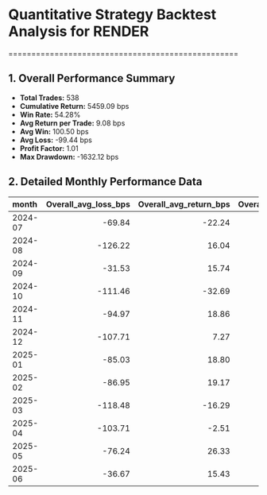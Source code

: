 # Quantitative Strategy Backtest Analysis for RENDER
==================================================

## 1. Overall Performance Summary

- **Total Trades:** 538
- **Cumulative Return:** 5459.09 bps
- **Win Rate:** 54.28%
- **Avg Return per Trade:** 9.08 bps
- **Avg Win:** 100.50 bps
- **Avg Loss:** -99.44 bps
- **Profit Factor:** 1.01
- **Max Drawdown:** -1632.12 bps

## 2. Detailed Monthly Performance Data

| month   |   Overall_avg_loss_bps |   Overall_avg_return_bps |   Overall_avg_win_bps |   Overall_cumulative_return_bps |   Overall_max_drawdown_bps |   Overall_median_return_bps |   Overall_std_return_bps |   Overall_total_trades |   Overall_win_rate |   down_long_avg_loss_bps |   down_long_avg_return_bps |   down_long_avg_win_bps |   down_long_cumulative_return_bps |   down_long_max_drawdown_bps |   down_long_median_return_bps |   down_long_std_return_bps |   down_long_total_trades |   down_long_win_rate |   up_long_avg_loss_bps |   up_long_avg_return_bps |   up_long_avg_win_bps |   up_long_cumulative_return_bps |   up_long_max_drawdown_bps |   up_long_median_return_bps |   up_long_std_return_bps |   up_long_total_trades |   up_long_win_rate |
|:--------|-----------------------:|-------------------------:|----------------------:|--------------------------------:|---------------------------:|----------------------------:|-------------------------:|-----------------------:|-------------------:|-------------------------:|---------------------------:|------------------------:|----------------------------------:|-----------------------------:|------------------------------:|---------------------------:|-------------------------:|---------------------:|-----------------------:|-------------------------:|----------------------:|--------------------------------:|---------------------------:|----------------------------:|-------------------------:|-----------------------:|-------------------:|
| 2024-07 |                 -69.84 |                   -22.24 |                 72.94 |                         -134.19 |                    -124.39 |                      -52.56 |                    70.16 |                   6.00 |               0.33 |                   -69.84 |                     -22.24 |                   72.94 |                           -134.19 |                      -124.39 |                        -52.56 |                      70.16 |                     6.00 |                 0.33 |                 nan    |                   nan    |                nan    |                          nan    |                     nan    |                      nan    |                   nan    |                 nan    |             nan    |
| 2024-08 |                -126.22 |                    16.04 |                130.48 |                         1259.43 |                   -1095.59 |                       10.85 |                   186.80 |                  83.00 |               0.55 |                  -134.42 |                      -4.24 |                  115.38 |                           -412.82 |                     -1319.66 |                          1.37 |                     184.02 |                    71.00 |                 0.52 |                 -33.30 |                   136.07 |                192.53 |                         1744.25 |                     -95.59 |                       98.64 |                   155.42 |                  12.00 |               0.75 |
| 2024-09 |                 -31.53 |                    15.74 |                 63.00 |                          156.65 |                     -72.37 |                       -8.62 |                    60.10 |                  10.00 |               0.50 |                   -31.53 |                      15.74 |                   63.00 |                            156.65 |                       -72.37 |                         -8.62 |                      60.10 |                    10.00 |                 0.50 |                 nan    |                   nan    |                nan    |                          nan    |                     nan    |                      nan    |                   nan    |                 nan    |             nan    |
| 2024-10 |                -111.46 |                   -32.69 |                 53.24 |                         -739.46 |                    -680.11 |                       -4.01 |                   113.78 |                  23.00 |               0.48 |                  -111.46 |                     -32.69 |                   53.24 |                           -739.46 |                      -680.11 |                         -4.01 |                     113.78 |                    23.00 |                 0.48 |                 nan    |                   nan    |                nan    |                          nan    |                     nan    |                      nan    |                   nan    |                 nan    |             nan    |
| 2024-11 |                 -94.97 |                    18.86 |                 89.04 |                         1923.78 |                    -701.92 |                       27.22 |                   117.87 |                  97.00 |               0.62 |                   -94.53 |                      19.42 |                   89.38 |                           1875.93 |                      -701.92 |                         27.19 |                     118.89 |                    92.00 |                 0.62 |                -102.67 |                     8.51 |                 82.64 |                           40.29 |                    -154.13 |                       72.24 |                    96.64 |                   5.00 |               0.60 |
| 2024-12 |                -107.71 |                     7.27 |                111.30 |                          493.98 |                   -1082.63 |                        6.18 |                   157.99 |                  80.00 |               0.53 |                  -111.69 |                      -6.11 |                   99.46 |                           -479.87 |                     -1137.39 |                          1.24 |                     149.28 |                    68.00 |                 0.50 |                 -73.86 |                    83.12 |                161.61 |                         1022.95 |                    -166.14 |                       53.85 |                   182.66 |                  12.00 |               0.67 |
| 2025-01 |                 -85.03 |                    18.80 |                151.46 |                          747.58 |                    -396.48 |                       -5.97 |                   156.05 |                  41.00 |               0.44 |                   -84.85 |                      18.17 |                  146.94 |                            629.10 |                      -385.28 |                         -5.94 |                     156.67 |                    36.00 |                 0.44 |                 -86.20 |                    23.33 |                187.63 |                          111.47 |                    -256.81 |                      -11.65 |                   151.44 |                   5.00 |               0.40 |
| 2025-02 |                 -86.95 |                    19.17 |                121.21 |                          975.47 |                    -446.65 |                        6.24 |                   135.22 |                  51.00 |               0.51 |                   -88.45 |                      18.34 |                  120.48 |                            813.43 |                      -446.65 |                          6.24 |                     138.00 |                    45.00 |                 0.51 |                 -75.91 |                    25.45 |                126.80 |                          149.86 |                    -208.50 |                       24.05 |                   111.95 |                   6.00 |               0.50 |
| 2025-03 |                -118.48 |                   -16.29 |                 77.38 |                         -757.14 |                   -1335.98 |                        3.61 |                   127.16 |                  46.00 |               0.52 |                  -111.02 |                      -8.61 |                   70.52 |                           -355.20 |                      -756.21 |                         11.98 |                     114.19 |                    39.00 |                 0.56 |                -143.82 |                   -59.04 |                152.89 |                         -416.74 |                    -702.27 |                      -66.48 |                   177.36 |                   7.00 |               0.29 |
| 2025-04 |                -103.71 |                    -2.51 |                 85.20 |                         -180.26 |                    -645.59 |                        2.80 |                   121.83 |                  56.00 |               0.54 |                   -98.46 |                      -9.67 |                   72.29 |                           -499.64 |                      -972.46 |                          1.56 |                     107.09 |                    50.00 |                 0.52 |                -166.69 |                    57.21 |                169.15 |                          336.18 |                    -282.02 |                       84.84 |                   197.39 |                   6.00 |               0.67 |
| 2025-05 |                 -76.24 |                    26.33 |                 72.48 |                          778.92 |                    -344.98 |                       34.71 |                    92.62 |                  29.00 |               0.69 |                   -76.24 |                      26.33 |                   72.48 |                            778.92 |                      -344.98 |                         34.71 |                      92.62 |                    29.00 |                 0.69 |                 nan    |                   nan    |                nan    |                          nan    |                     nan    |                      nan    |                   nan    |                 nan    |             nan    |
| 2025-06 |                 -36.67 |                    15.43 |                 67.52 |                          246.57 |                     -83.94 |                       -4.29 |                    61.95 |                  16.00 |               0.50 |                   -36.67 |                       8.16 |                   59.39 |                            120.62 |                       -83.94 |                        -10.00 |                      56.99 |                    15.00 |                 0.47 |                   0.00 |                   124.44 |                124.44 |                          124.44 |                       0.00 |                      124.44 |                     0.00 |                   1.00 |               1.00 |